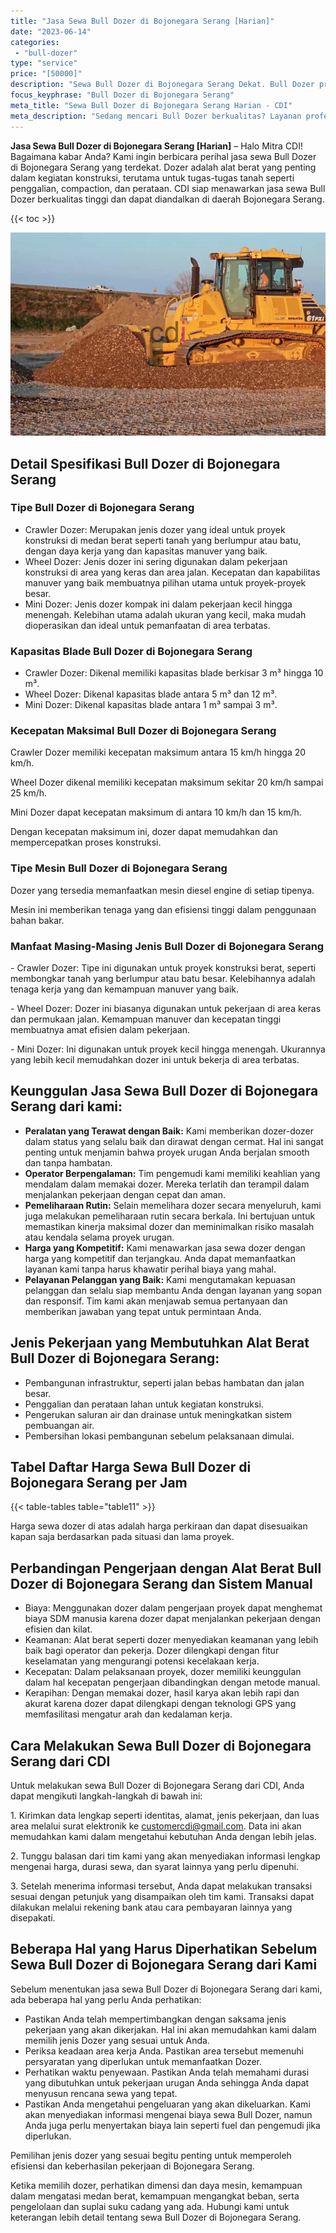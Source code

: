 ```yaml
---
title: "Jasa Sewa Bull Dozer di Bojonegara Serang [Harian]"
date: "2023-06-14"
categories:
 - "bull-dozer"
type: "service"
price: "[50000]"
description: "Sewa Bull Dozer di Bojonegara Serang Dekat. Bull Dozer profesional untuk kebutuhan proyek konstruksi dengan performa maksimal. Hubungi kami untuk informasi lebih detail."
focus_keyphrase: "Bull Dozer di Bojonegara Serang"
meta_title: "Sewa Bull Dozer di Bojonegara Serang Harian - CDI"
meta_description: "Sedang mencari Bull Dozer berkualitas? Layanan profesional kami siap melayani dengan harga kompetitif. Klik untuk info lebih lanjut."
---
```


**Jasa Sewa Bull Dozer di Bojonegara Serang [Harian]** – Halo Mitra CDI! Bagaimana kabar Anda? Kami ingin berbicara perihal jasa sewa Bull Dozer di Bojonegara Serang yang terdekat. Dozer adalah alat berat yang penting dalam kegiatan konstruksi, terutama untuk tugas-tugas tanah seperti penggalian, compaction, dan perataan. CDI siap menawarkan jasa sewa Bull Dozer berkualitas tinggi dan dapat diandalkan di daerah Bojonegara Serang.

{{< toc >}}

![Jasa Sewa Bull Dozer di Bojonegara Serang [Harian]](/images/bull-dozer/bull-dozer-26.jpg)

## Detail Spesifikasi Bull Dozer di Bojonegara Serang

### Tipe Bull Dozer di Bojonegara Serang

*   Crawler Dozer: Merupakan jenis dozer yang ideal untuk proyek konstruksi di medan berat seperti tanah yang berlumpur atau batu, dengan daya kerja yang dan kapasitas manuver yang baik.
*   Wheel Dozer: Jenis dozer ini sering digunakan dalam pekerjaan konstruksi di area yang keras dan area jalan. Kecepatan dan kapabilitas manuver yang baik membuatnya pilihan utama untuk proyek-proyek besar.
*   Mini Dozer: Jenis dozer kompak ini dalam pekerjaan kecil hingga menengah. Kelebihan utama adalah ukuran yang kecil, maka mudah dioperasikan dan ideal untuk pemanfaatan di area terbatas.

### Kapasitas Blade Bull Dozer di Bojonegara Serang

*   Crawler Dozer: Dikenal memiliki kapasitas blade berkisar 3 m³ hingga 10 m³.
*   Wheel Dozer: Dikenal kapasitas blade antara 5 m³ dan 12 m³.
*   Mini Dozer: Dikenal kapasitas blade antara 1 m³ sampai 3 m³.

### Kecepatan Maksimal Bull Dozer di Bojonegara Serang

Crawler Dozer memiliki kecepatan maksimum antara 15 km/h hingga 20 km/h.

Wheel Dozer dikenal memiliki kecepatan maksimum sekitar 20 km/h sampai 25 km/h.

Mini Dozer dapat kecepatan maksimum di antara 10 km/h dan 15 km/h.

Dengan kecepatan maksimum ini, dozer dapat memudahkan dan mempercepatkan proses konstruksi.

### Tipe Mesin Bull Dozer di Bojonegara Serang

Dozer yang tersedia memanfaatkan mesin diesel engine di setiap tipenya.

Mesin ini memberikan tenaga yang dan efisiensi tinggi dalam penggunaan bahan bakar.

### Manfaat Masing-Masing Jenis Bull Dozer di Bojonegara Serang

\- Crawler Dozer: Tipe ini digunakan untuk proyek konstruksi berat, seperti membongkar tanah yang berlumpur atau batu besar. Kelebihannya adalah tenaga kerja yang dan kemampuan manuver yang baik.

\- Wheel Dozer: Dozer ini biasanya digunakan untuk pekerjaan di area keras dan permukaan jalan. Kemampuan manuver dan kecepatan tinggi membuatnya amat efisien dalam pekerjaan.

\- Mini Dozer: Ini digunakan untuk proyek kecil hingga menengah. Ukurannya yang lebih kecil memudahkan dozer ini untuk bekerja di area terbatas.

## Keunggulan Jasa Sewa Bull Dozer di Bojonegara Serang dari kami:

*   **Peralatan yang Terawat dengan Baik:** Kami memberikan dozer-dozer dalam status yang selalu baik dan dirawat dengan cermat. Hal ini sangat penting untuk menjamin bahwa proyek urugan Anda berjalan smooth dan tanpa hambatan.
*   **Operator Berpengalaman:** Tim pengemudi kami memiliki keahlian yang mendalam dalam memakai dozer. Mereka terlatih dan terampil dalam menjalankan pekerjaan dengan cepat dan aman.
*   **Pemeliharaan Rutin:** Selain memelihara dozer secara menyeluruh, kami juga melakukan pemeliharaan rutin secara berkala. Ini bertujuan untuk memastikan kinerja maksimal dozer dan meminimalkan risiko masalah atau kendala selama proyek urugan.
*   **Harga yang Kompetitif:** Kami menawarkan jasa sewa dozer dengan harga yang kompetitif dan terjangkau. Anda dapat memanfaatkan layanan kami tanpa harus khawatir perihal biaya yang mahal.
*   **Pelayanan Pelanggan yang Baik:** Kami mengutamakan kepuasan pelanggan dan selalu siap membantu Anda dengan layanan yang sopan dan responsif. Tim kami akan menjawab semua pertanyaan dan memberikan jawaban yang tepat untuk permintaan Anda.

## Jenis Pekerjaan yang Membutuhkan Alat Berat Bull Dozer di Bojonegara Serang:

*   Pembangunan infrastruktur, seperti jalan bebas hambatan dan jalan besar.
*   Penggalian dan perataan lahan untuk kegiatan konstruksi.
*   Pengerukan saluran air dan drainase untuk meningkatkan sistem pembuangan air.
*   Pembersihan lokasi pembangunan sebelum pelaksanaan dimulai.

## Tabel Daftar Harga Sewa Bull Dozer di Bojonegara Serang per Jam

{{< table-tables table="table11" >}}

Harga sewa dozer di atas adalah harga perkiraan dan dapat disesuaikan kapan saja berdasarkan pada situasi dan lama proyek.

## Perbandingan Pengerjaan dengan Alat Berat Bull Dozer di Bojonegara Serang dan Sistem Manual

*   Biaya: Menggunakan dozer dalam pengerjaan proyek dapat menghemat biaya SDM manusia karena dozer dapat menjalankan pekerjaan dengan efisien dan kilat.
*   Keamanan: Alat berat seperti dozer menyediakan keamanan yang lebih baik bagi operator dan pekerja. Dozer dilengkapi dengan fitur keselamatan yang mengurangi potensi kecelakaan kerja.
*   Kecepatan: Dalam pelaksanaan proyek, dozer memiliki keunggulan dalam hal kecepatan pengerjaan dibandingkan dengan metode manual.
*   Kerapihan: Dengan memakai dozer, hasil karya akan lebih rapi dan akurat karena dozer dapat dilengkapi dengan teknologi GPS yang memfasilitasi mengatur arah dan kedalaman kerja.

## Cara Melakukan Sewa Bull Dozer di Bojonegara Serang dari CDI

Untuk melakukan sewa Bull Dozer di Bojonegara Serang dari CDI, Anda dapat mengikuti langkah-langkah di bawah ini:

1\.  Kirimkan data lengkap seperti identitas, alamat, jenis pekerjaan, dan luas area melalui surat elektronik ke customercdi@gmail.com. Data ini akan memudahkan kami dalam mengetahui kebutuhan Anda dengan lebih jelas.

2\.  Tunggu balasan dari tim kami yang akan menyediakan informasi lengkap mengenai harga, durasi sewa, dan syarat lainnya yang perlu dipenuhi.

3\.  Setelah menerima informasi tersebut, Anda dapat melakukan transaksi sesuai dengan petunjuk yang disampaikan oleh tim kami. Transaksi dapat dilakukan melalui rekening bank atau cara pembayaran lainnya yang disepakati.

## Beberapa Hal yang Harus Diperhatikan Sebelum Sewa Bull Dozer di Bojonegara Serang dari Kami

Sebelum menentukan jasa sewa Bull Dozer di Bojonegara Serang dari kami, ada beberapa hal yang perlu Anda perhatikan:

*   Pastikan Anda telah mempertimbangkan dengan saksama jenis pekerjaan yang akan dikerjakan. Hal ini akan memudahkan kami dalam memilih jenis Dozer yang sesuai untuk Anda.
*   Periksa keadaan area kerja Anda. Pastikan area tersebut memenuhi persyaratan yang diperlukan untuk memanfaatkan Dozer.
*   Perhatikan waktu penyewaan. Pastikan Anda telah memahami durasi yang dibutuhkan untuk pekerjaan urugan Anda sehingga Anda dapat menyusun rencana sewa yang tepat.
*   Pastikan Anda mengetahui pengeluaran yang akan dikeluarkan. Kami akan menyediakan informasi mengenai biaya sewa Bull Dozer, namun Anda juga perlu menyertakan biaya lain seperti fuel dan pengemudi jika diperlukan.

Pemilihan jenis dozer yang sesuai begitu penting untuk memperoleh efisiensi dan keberhasilan pekerjaan di Bojonegara Serang.

Ketika memilih dozer, perhatikan dimensi dan daya mesin, kemampuan dalam mengatasi medan berat, kemampuan mengangkat beban, serta pengelolaan dan suplai suku cadang yang ada. Hubungi kami untuk keterangan lebih detail tentang sewa Bull Dozer di Bojonegara Serang.